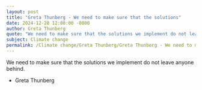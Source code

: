 ```yaml
---
layout: post
title: "Greta Thunberg - We need to make sure that the solutions"
date: 2024-12-28 12:00:00 -0000
author: Greta Thunberg
quote: "We need to make sure that the solutions we implement do not leave anyone behind."
subject: Climate change
permalink: /Climate change/Greta Thunberg/Greta Thunberg - We need to make sure that the solutions
---
```


We need to make sure that the solutions we implement do not leave anyone behind.

- Greta Thunberg
